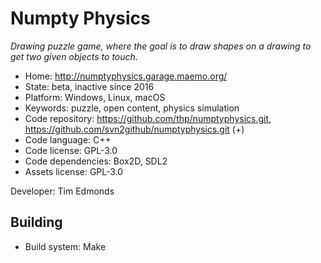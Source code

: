 # Numpty Physics

_Drawing puzzle game, where the goal is to draw shapes on a drawing to get two given objects to touch._

- Home: http://numptyphysics.garage.maemo.org/
- State: beta, inactive since 2016
- Platform: Windows, Linux, macOS
- Keywords: puzzle, open content, physics simulation
- Code repository: https://github.com/thp/numptyphysics.git, https://github.com/svn2github/numptyphysics.git (+)
- Code language: C++
- Code license: GPL-3.0
- Code dependencies: Box2D, SDL2
- Assets license: GPL-3.0

Developer: Tim Edmonds

## Building

- Build system: Make